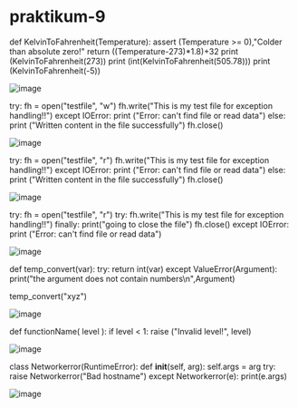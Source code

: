 # praktikum-9

def KelvinToFahrenheit(Temperature):
   assert (Temperature >= 0),"Colder than absolute zero!"
   return ((Temperature-273)*1.8)+32
print (KelvinToFahrenheit(273))
print (int(KelvinToFahrenheit(505.78)))
print (KelvinToFahrenheit(-5))

![image](https://user-images.githubusercontent.com/115523263/208497551-83cb17f4-5933-4c1b-a24e-525045f66e18.png)

try:
    fh = open("testfile", "w")
    fh.write("This is my test file for exception handling!!")
except IOError:
    print ("Error: can\'t find file or read data")
else:
    print ("Written content in the file successfully")
    fh.close()

![image](https://user-images.githubusercontent.com/115523263/208497659-bbca81e6-41e9-48d2-b7e6-013229060a1d.png)

try:
    fh = open("testfile", "r")
    fh.write("This is my test file for exception handling!!")
except IOError:
    print ("Error: can\'t find file or read data")
else:
    print ("Written content in the file successfully")
    fh.close()
    
![image](https://user-images.githubusercontent.com/115523263/208497802-6fac839b-2f6c-4219-8a7e-144f37347ff5.png)

try:
    fh = open("testfile", "r")
    try:
        fh.write("This is my test file for exception handling!!")
    finally:
        print("going to close the file")
        fh.close()
except IOError:
    print ("Error: can\'t find file or read data")

![image](https://user-images.githubusercontent.com/115523263/208499667-0fb98d39-2587-4649-a06a-9b041df2eac2.png)

def temp_convert(var):
    try:
        return int(var)
    except ValueError(Argument):
        print("the argument does not contain numbers\n",Argument)

temp_convert("xyz")

![image](https://user-images.githubusercontent.com/115523263/208500470-4f7b95e0-e4b5-4b3a-96af-fb35c2db6efa.png)

def functionName( level ):
    if level < 1:
        raise ("Invalid level!", level)
        
![image](https://user-images.githubusercontent.com/115523263/208500870-109d94f1-86f4-47d0-bd24-8437f2dbe37f.png)

class Networkerror(RuntimeError):
    def __init__(self, arg):
        self.args = arg
try:
    raise Networkerror("Bad hostname")
except Networkerror(e):
    print(e.args)
    
![image](https://user-images.githubusercontent.com/115523263/208504210-02739b9e-7d84-4eb7-8343-2948f349d4e2.png)
